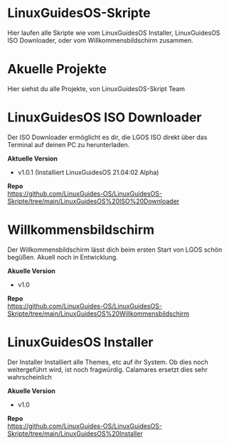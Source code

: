 # LinuxGuidesOS-Skripte
Hier laufen alle Skripte wie vom LinuxGuidesOS Installer, LinuxGuidesOS ISO Downloader, oder vom Willkommensbildschirm zusammen.

# Akuelle Projekte 
Hier siehst du alle Projekte, von LinuxGuidesOS-Skript Team

# LinuxGuidesOS ISO Downloader
Der ISO Downloader ermöglicht es dir, die LGOS ISO direkt über das Terminal auf deinen PC zu herunterladen.

**Aktuelle Version**
- v1.0.1 (Installiert LinuxGuidesOS 21.04:02 Alpha)

**Repo**  
https://github.com/LinuxGuides-OS/LinuxGuidesOS-Skripte/tree/main/LinuxGuidesOS%20ISO%20Downloader

# Willkommensbildschirm
Der Willkommensbildschirm lässt dich beim ersten Start von LGOS schön begüßen. Akuell noch in Entwicklung.

**Akuelle Version**
- v1.0

**Repo**  
https://github.com/LinuxGuides-OS/LinuxGuidesOS-Skripte/tree/main/LinuxGuidesOS%20Willkommensbildschirm

# LinuxGuidesOS Installer
Der Installer Installiert alle Themes, etc auf ihr System. Ob dies noch weitergeführt wird, ist noch fragwürdig. Calamares ersetzt dies sehr wahrscheinlich

**Akuelle Version**
- v1.0

**Repo**  
https://github.com/LinuxGuides-OS/LinuxGuidesOS-Skripte/tree/main/LinuxGuidesOS%20Installer
